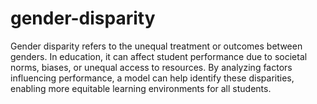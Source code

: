 # gender-disparity
 Gender disparity refers to the unequal treatment or outcomes between genders. In education, it can affect student performance due to societal norms, biases, or unequal access to resources. By analyzing factors influencing performance, a model can help identify these disparities, enabling more equitable learning environments for all students.
